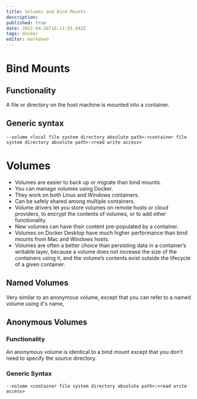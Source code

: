 ```yaml
---
title: Volumes and Bind Mounts
description: 
published: true
date: 2022-04-26T16:11:55.043Z
tags: docker
editor: markdown
---
```


# Bind Mounts
## Functionality
A file or directory on the host machine is mounted into a container. 
## Generic syntax
```
--volume <local file system directory absolute path>:<container file system directory absolute path>:<read write access>
```
# Volumes
- Volumes are easier to back up or migrate than bind mounts.
- You can manage volumes using Docker.
- They work on both Linus and Windows containers.
- Can be safely shared among multiple containers.
- Volume drivers let you store volumes on remote hosts or cloud providers, to encrypt the contents of volumes, or to add other functionality.
- New volumes can have their content pre-populated by a container.
- Volumes on Docker Desktop have much higher performance than bind mounts from Mac and Windows hosts.
- Volumes are often a better choice than persisting data in a container’s writable layer, because a volume does not increase the size of the containers using it, and the volume’s contents exist outside the lifecycle of a given container.

## Named Volumes
Very similar to an anonymous volume, except that you can refer to a named volume using it's name,
## Anonymous Volumes
### Functionality
An anonymous volume is identical to a bind mount except that you don't need to specify the source directory. 
### Generic Syntax
```
--volume <container file system directory absolute path>:<read write access>
```